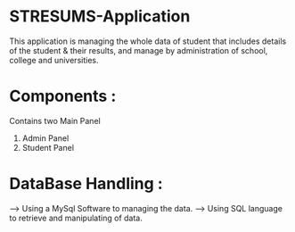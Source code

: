 # STRESUMS-Application
This application is managing the whole data of student that includes details of the student &amp; their results, and manage by administration of school, college and universities.


# Components :
Contains two Main Panel 
1. Admin Panel
2. Student Panel

# DataBase Handling :
--> Using a MySql Software to managing the data.
--> Using SQL language to retrieve and manipulating of data.


